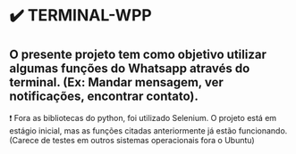 # :heavy_check_mark: TERMINAL-WPP
## O presente projeto tem como objetivo utilizar algumas funções do Whatsapp através do terminal. (Ex: Mandar mensagem, ver notificações, encontrar contato).

:exclamation: Fora as bibliotecas do python, foi utilizado Selenium.
 O projeto está em estágio inicial, mas as funções citadas anteriormente já estão funcionando. (Carece de testes em outros sistemas operacionais fora o Ubuntu)
